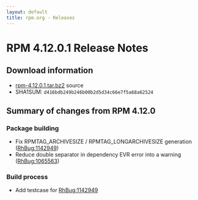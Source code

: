 ```yaml
---
layout: default
title: rpm.org - Releases
---
```


# RPM 4.12.0.1 Release Notes



## Download information

 * [rpm-4.12.0.1.tar.bz2](https://ftp.osuosl.org/pub/rpm/releases/rpm-4.12.x/rpm-4.12.0.1.tar.bz2) source
 * SHA1SUM: `d416bdb249b246b00b2d5d34c66e7f5a68a62524`

## Summary of changes from RPM 4.12.0

### Package building

 * Fix RPMTAG_ARCHIVESIZE / RPMTAG_LONGARCHIVESIZE generation ([RhBug:1142949](https://bugzilla.redhat.com/show_bug.cgi?id=1142949))
 * Reduce double separator in dependency EVR error into a
   warning ([RhBug:1065563](https://bugzilla.redhat.com/show_bug.cgi?id=1065563))

### Build process

 * Add testcase for [RhBug:1142949](https://bugzilla.redhat.com/show_bug.cgi?id=1142949)
